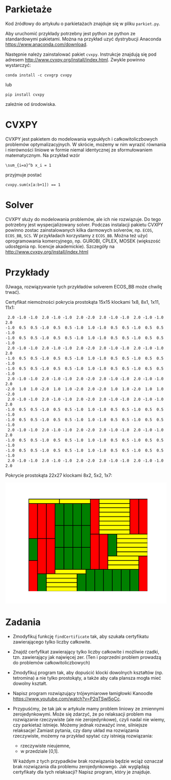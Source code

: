 # Parkietaże

Kod żródłowy do artykułu o parkietażach znajduje się w pliku ``parkiet.py``.

Aby uruchomić przykłady potrzebny jest python ze python ze standardowymi pakietami. Można na przykład uzyć dystrybucji Anaconda https://www.anaconda.com/download.

Następnie należy zainstalować pakiet ``cvxpy``. Instrukcje znajdują się pod adresem http://www.cvxpy.org/install/index.html. Zwykle powinno wystarczyć:

```
conda install -c cvxgrp cvxpy
```

lub

```
pip install cvxpy
```

zależnie od środowiska.

# CVXPY

CVXPY jest pakietem do modelowania wypukłych i całkowitoliczbowych problemów optymalizacyjnych. W skrócie, możemy w nim wyrazić równania i nierówności liniowe w formie niemal identycznej ze sformułowaniem matematycznym. Na przykład wzór

```
\sum_{i=a}^b x_i = 1
```

przyjmuje postać

```
cvxpy.sum(x[a:b+1]) == 1
```

# Solver

CVXPY służy do modelowania problemów, ale ich nie rozwiązuje. Do tego potrzebny jest wyspecjalizowany solver. Podczas instalacji pakietu CVXPY powinno zostac zainstalowanych kilka darmowych solverów, np. ``ECOS``, ``ECOS_BB``, ``SCS``. W przykładach korzystamy z ``ECOS_BB``. Można też użyć oprogramowania komercyjnego, np. GUROBI, CPLEX, MOSEK (większość udostępnia np. licencje akademickie). Szczegóły na http://www.cvxpy.org/install/index.html

# Przykłady

(Uwaga, rozwiązywanie tych przykładów solverem ECOS_BB może chwilę trwać).

Certyfikat niemożności pokrycia prostokąta 15x15 klockami 1x8, 8x1, 1x11, 11x1:

```
 2.0 -1.0 -1.0  2.0 -1.0 -1.0  2.0 -2.0  2.0 -1.0 -1.0  2.0 -1.0 -1.0  2.0
-1.0  0.5  0.5 -1.0  0.5  0.5 -1.0  1.0 -1.0  0.5  0.5 -1.0  0.5  0.5 -1.0
-1.0  0.5  0.5 -1.0  0.5  0.5 -1.0  1.0 -1.0  0.5  0.5 -1.0  0.5  0.5 -1.0
 2.0 -1.0 -1.0  2.0 -1.0 -1.0  2.0 -2.0  2.0 -1.0 -1.0  2.0 -1.0 -1.0  2.0
-1.0  0.5  0.5 -1.0  0.5  0.5 -1.0  1.0 -1.0  0.5  0.5 -1.0  0.5  0.5 -1.0
-1.0  0.5  0.5 -1.0  0.5  0.5 -1.0  1.0 -1.0  0.5  0.5 -1.0  0.5  0.5 -1.0
 2.0 -1.0 -1.0  2.0 -1.0 -1.0  2.0 -2.0  2.0 -1.0 -1.0  2.0 -1.0 -1.0  2.0
-2.0  1.0  1.0 -2.0  1.0  1.0 -2.0  2.0 -2.0  1.0  1.0 -2.0  1.0  1.0 -2.0
 2.0 -1.0 -1.0  2.0 -1.0 -1.0  2.0 -2.0  2.0 -1.0 -1.0  2.0 -1.0 -1.0  2.0
-1.0  0.5  0.5 -1.0  0.5  0.5 -1.0  1.0 -1.0  0.5  0.5 -1.0  0.5  0.5 -1.0
-1.0  0.5  0.5 -1.0  0.5  0.5 -1.0  1.0 -1.0  0.5  0.5 -1.0  0.5  0.5 -1.0
 2.0 -1.0 -1.0  2.0 -1.0 -1.0  2.0 -2.0  2.0 -1.0 -1.0  2.0 -1.0 -1.0  2.0
-1.0  0.5  0.5 -1.0  0.5  0.5 -1.0  1.0 -1.0  0.5  0.5 -1.0  0.5  0.5 -1.0
-1.0  0.5  0.5 -1.0  0.5  0.5 -1.0  1.0 -1.0  0.5  0.5 -1.0  0.5  0.5 -1.0
 2.0 -1.0 -1.0  2.0 -1.0 -1.0  2.0 -2.0  2.0 -1.0 -1.0  2.0 -1.0 -1.0  2.0
```

Pokrycie prostokąta 22x27 klockami 8x2, 5x2, 1x7:

![](22x27.png)

# Zadania

* Zmodyfikuj funkcję ``findCertificate`` tak, aby szukała certyfikatu zawierającego tylko liczby całkowite.
* Znajdź cerfyfikat zawierający tylko liczby całkowite i możliwie rzadki, tzn. zawierający jak najwięcej zer. (Ten i poprzedni problem prowadzą do problemów całkowitoliczbowych)
* Zmodyfikuj program tak, aby dopuścić klocki dowolnych kształtów (np. tetromina) a nie tylko prostokąty, a także aby cała plansza mogła mieć dowolny kształt.
* Napisz program rozwiązujący trójwymiarowe łamigłowki Kanoodle https://www.youtube.com/watch?v=P2qTSwl5oCc.
* Przypuśćmy, że tak jak w artykule mamy problem liniowy ze zmiennymi zerojedynkowymi. Może się zdarzyć, że po relaksacji problem ma rozwiązanie rzeczywiste (ale nie zerojedynkowe), czyli nadal nie wiemy, czy parkietaż istnieje. Możemy jednak rozważyć inne, silniejsze relaksacje! Zamiast pytania, czy dany układ ma rozwiązania rzeczywiste, możemy na przykład spytać czy istnieją rozwiązania:

  * rzeczywiste nieujemne,
  * w przedziale [0,1].

  W każdym z tych przypadków brak rozwiązania będzie wciąż oznaczał brak rozwiązania dla problemu zerojedynkowego. Jak wyglądają certyfikaty dla tych relaksacji? Napisz program, który je znajduje.
